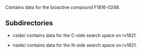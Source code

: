 Contains data for the bioactive compound F1816-0248.

## Subdirectories

- cside/ contains data for the C-side search space on rv1821.

- nside/ contains data for the N-side search space on rv1821.


